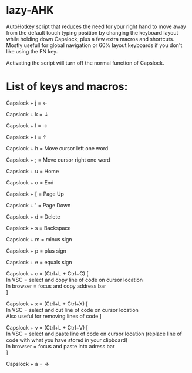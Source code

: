 # lazy-AHK

[AutoHotkey](https://www.autohotkey.com/) script that reduces the need for your right hand to move away from the default touch typing position by changing the keyboard layout while holding down Capslock, plus a few extra macros and shortcuts. Mostly usefull for global navigation or 60% layout keyboards if you don't like using the FN key.

Activating the script will turn off the normal function of Capslock.

# List of keys and macros:

Capslock + j = ←

Capslock + k = ↓

Capslock + l = →

Capslock + i = ↑

Capslock + h = Move cursor left one word

Capslock + ; = Move cursor right one word

Capslock + u = Home

Capslock + o = End

Capslock + \[ = Page Up

Capslock + ' = Page Down

Capslock + d = Delete

Capslock + s = Backspace

Capslock + m = minus sign

Capslock + p = plus sign

Capslock + e = equals sign

Capslock + c = (Ctrl+L + Ctrl+C) [  
In VSC = select and copy line of code on cursor location    
In browser = focus and copy address bar    
]

Capslock + x = (Ctrl+L + Ctrl+X) [  
In VSC = select and cut line of code on cursor location  
Also useful for removing lines of code
]

Capslock + v = (Ctrl+L + Ctrl+V) [  
In VSC = select and paste line of code on cursor location (replace line of code with what you have stored in your clipboard)  
In browser = focus and paste into adress bar  
]

Capslock + a = =>
